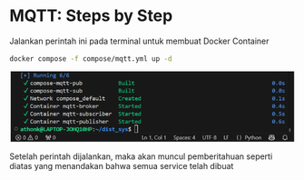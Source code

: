 # MQTT: Steps by Step
Jalankan perintah ini pada terminal untuk membuat Docker Container 
```bash
docker compose -f compose/mqtt.yml up -d
```
<p align="center">
  <img src="/Assets/Compose_MQTT.png" width="500" />
</p>
Setelah perintah dijalankan, maka akan muncul pemberitahuan seperti diatas yang menandakan bahwa semua service telah dibuat